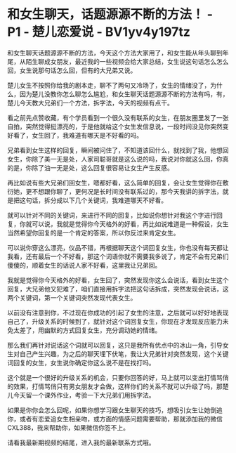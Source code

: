 # 和女生聊天，话题源源不断的方法！ - P1 - 楚儿恋爱说 - BV1yv4y197tz

和女生聊天话题源源不断的方法，今天这个方法大家用了，和女生能从年头聊到年尾，从陌生聊成女朋友，最近我的一些视频会给大家总结，女生说这句话怎么怎么回，女生说那句话怎么回，但有的大兄弟又说。

楚儿女生不按照你给我的剧本走，聊不了两句又冷场了，女生的情绪没了，为什么，因为楚儿没教你怎么聊怎么尴尬，和女生聊天话题源源不断的方法有吗，有，楚儿今天教大兄弟们一个方法，拆字法，今天的视频有点干。

看之前先点赞收藏，有个学员看到一个很久没有联系的女生，在朋友圈里发了一张自拍，突然觉得挺漂亮的，于是他就给这个女生发信息说，一段时间没见你突然变好看了，女生回了，我难道有哪天是不好看的吗。

兄弟看到女生这样的回复，瞬间被问住了，不知道该回什么，就找到了我，他想回女生，你除了美一无是处，人家司聪哥就是这么说的吗，我说对你就这么回，你真的是，你除了油一无是处，这么回复很容易让女生产生反感。

再比如说有些大兄弟们回女生，嗯都好看，这么简单的回复，会让女生觉得你在敷衍她，更不想跟你聊了，更何况是长时间没有联系过的，那今天我讲的拆字法，就是把这句话，拆分成以下几个关键词，我难道哪天不好看。

就可以针对不同的关键词，来进行不同的回复，比如说你想针对我这个字进行回复，你就可以说，我就是觉得你今天格外的好看，再比如说难道是一种假设，女生当然希望你回复的是一个肯定的答案，所以你反过来肯定女生。

可以说你穿这么漂亮，仪品不错，再根据聊天这个词回复女生，你也没有每天都让我看，还有最后一个不好看，那这个词语你就不需要我多说了，肯定不会有兄弟们傻傻的，顺着女生的话说人家不好看，这里我让兄弟回。

我就是觉得你今天格外的好看，女生回了，突然发现你这么会说话，看到女生这个回复，大兄弟他又犯难了，咱们直接用拆字法把这句话拆成，突然发现会说话，这两个关键词，第一个关键词突然发现代表女生。

以前没有注意到你，不过现在你成功的引起了女生的注意，之后就可以好好地表现自己了，升级关系的时候到了，就针对这个词回复女生，你现在才发现反应能力未免太差了，用幽默的方式回复女生，充分调动她的情绪。

那么我们再针对说话这个词就可以回复，这只是我所有优点中的冰山一角，引导女生对自己产生兴趣，为之后的聊天埋下伏笔，我让大兄弟针对突然发现，这个关键词回复的女生，女生说你确定你这么说不是在找打吗。

这个就是一个很好的升级关系的机会，只要你回答的好，马上就可以变出打情骂俏的效果，打情骂俏只有男女朋友才会做，这样你们的关系不就可以升级了吗，那楚儿今天留一个课外作业，考验一下大兄弟们用拆字法。

如果是你你会怎么回呢，如果你想学习跟女生聊天的技巧，想吸引女生让她倒追你，或者有恋爱追女生相亲吻，或方面的情感问题需要帮助，那就添加我的微信CXL388，我来帮助你，如果微信你签不上。

请看我最新期视频的结尾，进入我的最新联系方式哦。